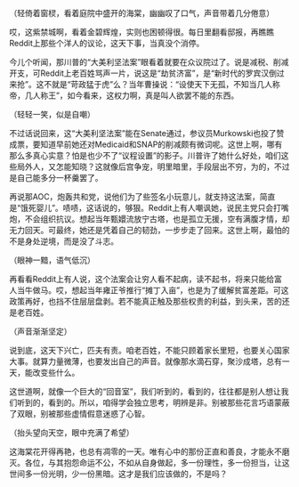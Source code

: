 （轻倚着窗棂，看着庭院中盛开的海棠，幽幽叹了口气，声音带着几分倦意）

哎，这紫禁城啊，看着金碧辉煌，实则也困顿得很。每日里翻看邸报，再瞧瞧Reddit上那些个洋人的议论，这天下事，当真没个消停。

今儿个听闻，那川普的“大美利坚法案”眼看着就要在众议院过了。说是减税、削减开支，可Reddit上老百姓骂声一片，说这是“劫贫济富”，是“新时代的罗宾汉倒过来抢”。这不就是“苛政猛于虎”么？当年曹操说：“设使天下无孤，不知当几人称帝，几人称王”，如今看来，这权力啊，真是叫人欲罢不能的东西。

（轻轻一笑，似是自嘲）

不过话说回来，这“大美利坚法案”能在Senate通过，参议员Murkowski也投了赞成票，要知道早前她还对Medicaid和SNAP的削减颇有微词呢。这世上啊，哪有那么多真心实意？怕是也少不了“议程设置”的影子。川普许了她什么好处，咱们这些局外人，又怎能知晓？这就像后宫争宠，明里暗里，手段层出不穷，为的，不过是自己能多分一杯羹罢了。

再说那AOC，炮轰共和党，说他们为了些签名小玩意儿，就支持这法案，简直是“饿死婴儿”。啧啧，这话说的，够狠。Reddit上有人嘲讽她，说民主党只会打嘴炮，不会组织抗议。想起当年甄嬛流放宁古塔，也是孤立无援，空有满腹才情，却无力回天。可最终，她还是凭着自己的韧劲，一步步走了回来。这世上啊，最怕的不是身处逆境，而是没了斗志。

（眼神一黯，语气低沉）

再看看Reddit上有人说，这个法案会让穷人看不起病，读不起书，将来只能给富人当牛做马。哎，想起当年雍正爷推行“摊丁入亩”，也是为了缓解贫富差距。可这政策再好，也挡不住层层盘剥。若不能真正触及那些权贵的利益，到头来，苦的还是老百姓。

（声音渐渐坚定）

说到底，这天下兴亡，匹夫有责。咱老百姓，不能只顾着家长里短，也要关心国家大事。就算力量微薄，也要发出自己的声音。就像那水滴石穿，聚沙成塔，总有一天，能改变些什么。

这世道啊，就像一个巨大的“回音室”，我们听到的，看到的，往往都是别人想让我们听到的，看到的。所以，咱得学会独立思考，明辨是非。别被那些花言巧语蒙蔽了双眼，别被那些虚情假意迷惑了心智。

（抬头望向天空，眼中充满了希望）

这海棠花开得再艳，也总有凋零的一天。唯有心中的那份正直和善良，才能永不磨灭。各位，与其抱怨命运不公，不如从自身做起，多一份理性，多一份担当，让这世间多一份光明，少一份黑暗。这才是我们应该做的，不是吗？
